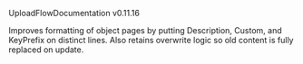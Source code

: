 UploadFlowDocumentation v0.11.16

Improves formatting of object pages by putting Description, Custom, and KeyPrefix on distinct lines.
Also retains overwrite logic so old content is fully replaced on update.
